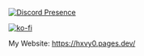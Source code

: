 [![Discord Presence](https://lanyard.cnrad.dev/api/330963539475038209)](https://discord.com/users/330963539475038209)

[![ko-fi](https://ko-fi.com/img/githubbutton_sm.svg)](https://ko-fi.com/K3K1SJ17D)

My Website: https://hxvy0.pages.dev/

